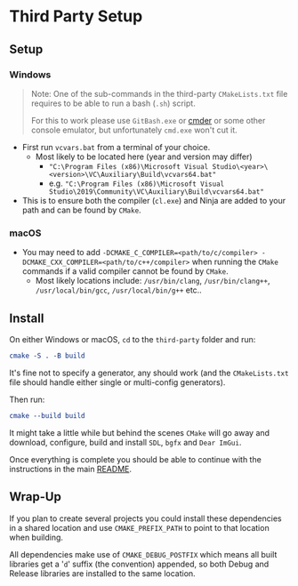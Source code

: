 # Third Party Setup

## Setup

### Windows

> Note: One of the sub-commands in the third-party `CMakeLists.txt` file requires to be able to run a bash (`.sh`) script.
>
>For this to work please use `GitBash.exe` or [cmder](https://cmder.net/) or some other console emulator, but unfortunately `cmd.exe` won't cut it.

- First run `vcvars.bat` from a terminal of your choice.
  - Most likely to be located here (year and version may differ)
    - `"C:\Program Files (x86)\Microsoft Visual Studio\<year>\<version>\VC\Auxiliary\Build\vcvars64.bat"`
    - e.g. `"C:\Program Files (x86)\Microsoft Visual Studio\2019\Community\VC\Auxiliary\Build\vcvars64.bat"`
- This is to ensure both the compiler (`cl.exe`) and Ninja are added to your path and can be found by `CMake`.

### macOS

- You may need to add `-DCMAKE_C_COMPILER=<path/to/c/compiler> -DCMAKE_CXX_COMPILER=<path/to/c++/compiler>` when running the `CMake` commands if a valid compiler cannot be found by `CMake`.
  - Most likely locations include: `/usr/bin/clang`, `/usr/bin/clang++`, `/usr/local/bin/gcc`, `/usr/local/bin/g++` etc..

## Install

On either Windows or macOS, `cd` to the `third-party` folder and run:

```cmake
cmake -S . -B build
```

It's fine not to specify a generator, any should work (and the `CMakeLists.txt` file should handle either single or multi-config generators).

Then run:

```cmake
cmake --build build
```

It might take a little while but behind the scenes `CMake` will go away and download, configure, build and install `SDL`, `bgfx` and `Dear ImGui`.

Once everything is complete you should be able to continue with the instructions in the main [README](README.md).

## Wrap-Up

If you plan to create several projects you could install these dependencies in a shared location and use `CMAKE_PREFIX_PATH` to point to that location when building.

All dependencies make use of `CMAKE_DEBUG_POSTFIX` which means all built libraries get a '`d`' suffix (the convention) appended, so both Debug and Release libraries are installed to the same location.
